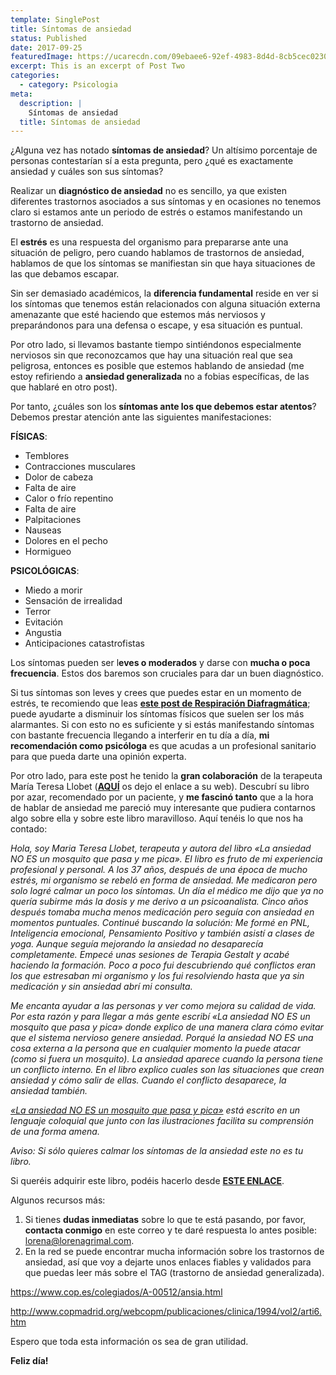 ```yaml
---
template: SinglePost
title: Síntomas de ansiedad
status: Published
date: 2017-09-25
featuredImage: https://ucarecdn.com/09ebaee6-92ef-4983-8d4d-8cb5cec0230d/
excerpt: This is an excerpt of Post Two
categories:
  - category: Psicologia
meta:
  description: |
    Síntomas de ansiedad
  title: Síntomas de ansiedad
---
```

¿Alguna vez has notado **síntomas de ansiedad**? Un altísimo porcentaje de personas contestarían sí a esta pregunta, pero ¿qué es exactamente ansiedad y cuáles son sus síntomas?

Realizar un **diagnóstico de ansiedad** no es sencillo, ya que existen diferentes trastornos asociados a sus síntomas y en ocasiones no tenemos claro si estamos ante un periodo de estrés o estamos manifestando un trastorno de ansiedad.

El **estrés** es una respuesta del organismo para prepararse ante una situación de peligro, pero cuando hablamos de trastornos de ansiedad, hablamos de que los síntomas se manifiestan sin que haya situaciones de las que debamos escapar.

Sin ser demasiado académicos, la **diferencia fundamental** reside en ver si los síntomas que tenemos están relacionados con alguna situación externa amenazante que esté haciendo que estemos más nerviosos y preparándonos para una defensa o escape, y esa situación es puntual.

Por otro lado, si llevamos bastante tiempo sintiéndonos especialmente nerviosos sin que reconozcamos que hay una situación real que sea peligrosa, entonces es posible que estemos hablando de ansiedad (me estoy refiriendo a **ansiedad generalizada** no a fobias específicas, de las que hablaré en otro post).

Por tanto, ¿cuáles son los **síntomas ante los que debemos estar atentos**? Debemos prestar atención ante las siguientes manifestaciones:

**FÍSICAS**:

* Temblores
* Contracciones musculares
* Dolor de cabeza
* Falta de aire
* Calor o frío repentino
* Falta de aire
* Palpitaciones
* Nauseas
* Dolores en el pecho
* Hormigueo

**PSICOLÓGICAS**:

* Miedo a morir
* Sensación de irrealidad
* Terror
* Evitación
* Angustia
* Anticipaciones catastrofistas

Los síntomas pueden ser l**eves o moderados** y darse con **mucha o poca frecuencia**. Estos dos baremos son cruciales para dar un buen diagnóstico.

Si tus síntomas son leves y crees que puedes estar en un momento de estrés, te recomiendo que leas **[este post de Respiración Diafragmática](https://terapiaenred.es/2017/07/12/respiracion-diafragmatica/)**; puede ayudarte a disminuir los síntomas físicos que suelen ser los más alarmantes. Si con esto no es suficiente y si estás manifestando síntomas con bastante frecuencia llegando a interferir en tu día a día, **mi recomendación como psicóloga** es que acudas a un profesional sanitario para que pueda darte una opinión experta.

Por otro lado, para este post he tenido la **gran colaboración** de la terapeuta María Teresa Llobet (**[AQUÍ](http://www.mariateresallobet.com/)** os dejo el enlace a su web). Descubrí su libro por azar, recomendado por un paciente, y **me fascinó tanto** que a la hora de hablar de ansiedad me pareció muy interesante que pudiera contarnos algo sobre ella y sobre este libro maravilloso. Aquí tenéis lo que nos ha contado:

*Hola, soy Maria Teresa Llobet, terapeuta y autora del libro «La ansiedad NO ES un mosquito que pasa y me pica». El libro es fruto de mi experiencia profesional y personal. A los 37 años, después de una época de mucho estrés, mi organismo se rebeló en forma de ansiedad. Me medicaron pero solo logré calmar un poco los síntomas. Un día el médico me dijo que ya no quería subirme más la dosis y me derivo a un psicoanalista. Cinco años después tomaba mucha menos medicación pero seguía con ansiedad en momentos puntuales. Continué buscando la solución: Me formé en PNL, Inteligencia emocional, Pensamiento Positivo y también asistí a clases de yoga. Aunque seguía mejorando la ansiedad no desaparecía completamente. Empecé unas sesiones de Terapia Gestalt y acabé haciendo la formación. Poco a poco fui descubriendo qué conflictos eran los que estresaban mi organismo y los fui resolviendo hasta que ya sin medicación y sin ansiedad abrí mi consulta.*

*Me encanta ayudar a las personas y ver como mejora su calidad de vida. Por esta razón y para llegar a más gente escribí «La ansiedad NO ES un mosquito que pasa y pica» donde explico de una manera clara cómo evitar que el sistema nervioso genere ansiedad. Porqué la ansiedad NO ES una cosa externa a la persona que en cualquier momento la puede atacar (como si fuera un mosquito). La ansiedad aparece cuando la persona tiene un conflicto interno. En el libro explico cuales son las situaciones que crean ansiedad y cómo salir de ellas. Cuando el conflicto desaparece, la ansiedad también.*

*[«La ansiedad NO ES un mosquito que pasa y pica»](http://www.mariateresallobet.com/libro.html) está escrito en un lenguaje coloquial que junto con las ilustraciones facilita su comprensión de una forma amena.*

*Aviso: Si sólo quieres calmar los síntomas de la ansiedad este no es tu libro.*

Si queréis adquirir este libro, podéis hacerlo desde **[ESTE ENLACE](http://www.mariateresallobet.com/libro.html)**.

Algunos recursos más:

1. Si tienes **dudas inmediatas** sobre lo que te está pasando, por favor, **contacta conmigo** en este correo y te daré respuesta lo antes posible: [lorena@lorenagrimal.com](mailto:terapiaenred.lgc@gmail.com).
2. En la red se puede encontrar mucha información sobre los trastornos de ansiedad, así que voy a dejarte unos enlaces fiables y validados para que puedas leer más sobre el TAG (trastorno de ansiedad generalizada).

<https://www.cop.es/colegiados/A-00512/ansia.html>

<http://www.copmadrid.org/webcopm/publicaciones/clinica/1994/vol2/arti6.htm>

Espero que toda esta información os sea de gran utilidad.

**Feliz día!**